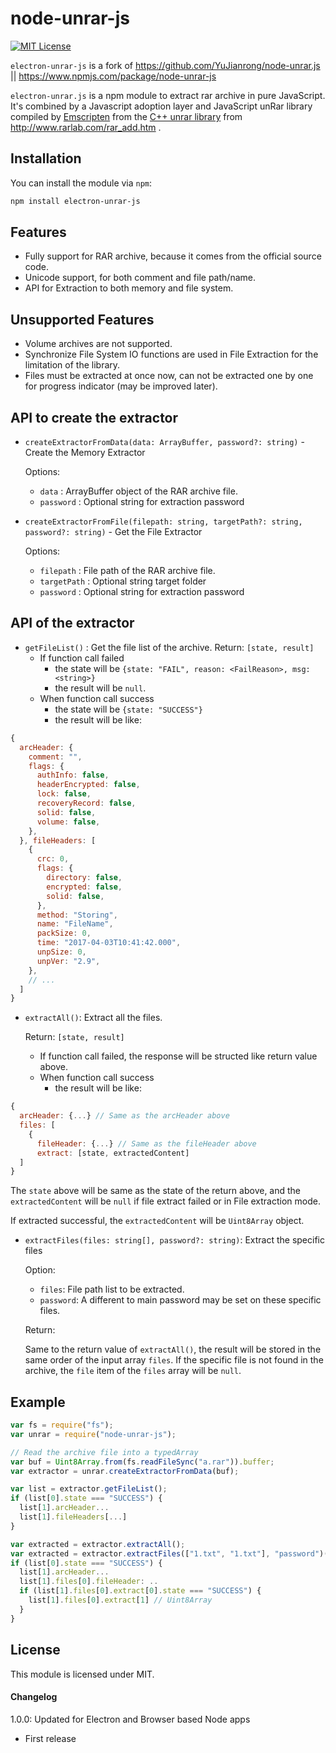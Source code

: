 node-unrar-js
======================
[![MIT License](https://badges.frapsoft.com/os/mit/mit.svg?v=103)](https://opensource.org/licenses/mit-license.php)

`electron-unrar-js` is a fork of https://github.com/YuJianrong/node-unrar.js || https://www.npmjs.com/package/node-unrar-js

```electron-unrar.js``` is a npm module to extract rar archive in pure JavaScript. It's combined by a Javascript adoption layer and JavaScript unRar library compiled by [Emscripten](http://emscripten.org/) from the [C++ unrar library](http://www.rarlab.com/rar/unrarsrc-5.4.5.tar.gz) from http://www.rarlab.com/rar_add.htm .

Installation
---------------------

You can install the module via ```npm```:

```bash
npm install electron-unrar-js
```

Features
---------------------
* Fully support for RAR archive, because it comes from the official source code.
* Unicode support, for both comment and file path/name.
* API for Extraction to both memory and file system.

Unsupported Features
---------------------
* Volume archives are not supported.
* Synchronize File System IO functions are used in File Extraction for the limitation of the library.
* Files must be extracted at once now, can not be extracted one by one for progress indicator (may be improved later).

API to create the extractor
----------------------
* `createExtractorFromData(data: ArrayBuffer, password?: string)` - Create the Memory Extractor

  Options:
  * `data` : ArrayBuffer object of the RAR archive file.
  * `password` : Optional string for extraction password

* `createExtractorFromFile(filepath: string, targetPath?: string, password?: string)` - Get the File Extractor

  Options:
  * `filepath` : File path of the RAR archive file.
  * `targetPath` : Optional string target folder
  * `password` : Optional string for extraction password

API of the extractor
----------------------
* `getFileList()` : Get the file list of the archive.
  Return: `[state, result]`
  * If function call failed
    * the state will be `{state: "FAIL", reason: <FailReason>, msg: <string>}`
    * the result will be `null`.
  * When function call success
    * the state will be `{state: "SUCCESS"}`
    * the result will be like:
```js
{
  arcHeader: {
    comment: "",
    flags: {
      authInfo: false,
      headerEncrypted: false,
      lock: false,
      recoveryRecord: false,
      solid: false,
      volume: false,
    },
  }, fileHeaders: [
    {
      crc: 0,
      flags: {
        directory: false,
        encrypted: false,
        solid: false,
      },
      method: "Storing",
      name: "FileName",
      packSize: 0,
      time: "2017-04-03T10:41:42.000",
      unpSize: 0,
      unpVer: "2.9",
    },
    // ...
  ]
}
```

* `extractAll()`: Extract all the files.

  Return: `[state, result]`
  * If function call failed, the response will be structed like return value above.
  * When function call success
    * the result will be like:
```js
{
  arcHeader: {...} // Same as the arcHeader above
  files: [
    {
      fileHeader: {...} // Same as the fileHeader above
      extract: [state, extractedContent]
  ]
}
```
The `state` above will be same as the state of the return above, and the `extractedContent` will be `null` if file extract failed or in File extraction mode.

If extracted successful, the `extractedContent` will be `Uint8Array` object.

* ```extractFiles(files: string[], password?: string)```: Extract the specific files

  Option:
  * `files`: File path list to be extracted.
  * `password`: A different to main password may be set on these specific files.

  Return:

  Same to the return value of `extractAll()`, the result will be stored in the same order of the input array `files`. If the specific file is not found in the archive, the `file` item of the `files` array will be `null`.


Example
----------------------
```js
var fs = require("fs");
var unrar = require("node-unrar-js");

// Read the archive file into a typedArray
var buf = Uint8Array.from(fs.readFileSync("a.rar")).buffer;
var extractor = unrar.createExtractorFromData(buf);

var list = extractor.getFileList();
if (list[0].state === "SUCCESS") {
  list[1].arcHeader...
  list[1].fileHeaders[...]
}

var extracted = extractor.extractAll();
var extracted = extractor.extractFiles(["1.txt", "1.txt"], "password")();
if (list[0].state === "SUCCESS") {
  list[1].arcHeader...
  list[1].files[0].fileHeader: ..
  if (list[1].files[0].extract[0].state === "SUCCESS") {
    list[1].files[0].extract[1] // Uint8Array
  }
}

```

## License

This module is licensed under MIT.

#### Changelog
1.0.0: Updated for Electron and Browser based Node apps

* First release
